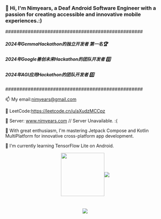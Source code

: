 ### 👋 Hi, I'm Nimyears, a Deaf Android Software Engineer with a passion for creating accessible and innovative mobile experiences.:)

#################################################

##### 2024年GemmaHackathon的独立开发者  第一名🏆
##### 2024年Google善创未来Hackathon的团队开发者  0️⃣
##### 2024年AGI应用Hackathon的团队开发者   0️⃣

#################################################

📫 My email:nimyears@gmail.com 

👹 LeetCode:https://leetcode.cn/u/aXudzMCCpz

🌟 Server: www.nimyears.com // Server Unavailable. :(

🌱 With great enthusiasm, I'm mastering Jetpack Compose and Kotlin MultiPlatform for innovative cross-platform app development.

🌴 I'm currently learning TensorFlow Lite on Android.





<div align="center" style="display: flex; justify-content: center; align-items: center;">
  <img height="137px" src="https://github-readme-stats.vercel.app/api?username=jienian&hide_title=true&hide_border=true&show_icons=true&line_height=21&text_color=000&icon_color=000&bg_color=0,ea6161,ffc64d,fffc4d,52fa5a&theme=graywhite" />
  <img src="https://github-readme-stats.vercel.app/api/top-langs/?username=jienian&hide_title=true&hide_border=true&layout=compact&langs_count=6&text_color=000&icon_color=fff&bg_color=0,52fa5a,4dfcff,c64dff&theme=graywhite" />
</div>

<h1 align="center"> <a href="https://sunguoqi.com/"> <img src="https://readme-typing-svg.herokuapp.com/?lines=print(%22Hello%2C%20Nimyears!%22);祝您今天愉快!&center=true&size=27"> </a> </h1>

<!--
**jienian/jienian** is a ✨ _special_ ✨ repository because its `README.md` (this file) appears on your GitHub profile.

Here are some ideas to get you started:

- 🔭 I’m currently working on ...
- 🌱 I’m currently learning ...
- 👯 I’m looking to collaborate on ...
- 🤔 I’m looking for help with ...
- 💬 Ask me about ...
- 📫 How to reach me: ...
- 😄 Pronouns: ...
- ⚡ Fun fact: ...
-->
